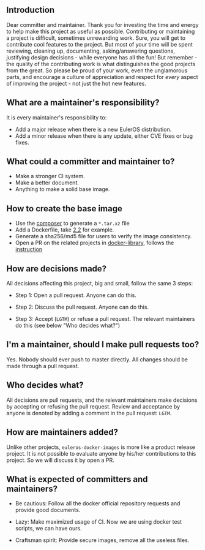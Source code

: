 ## Introduction

Dear committer and maintainer. Thank you for investing the time and energy to help
make this project as useful as possible. Contributing or maintaining a project is difficult,
sometimes unrewarding work.  Sure, you will get to contribute cool
features to the project. But most of your time will be spent reviewing,
cleaning up, documenting, asking/answering questions, justifying design
decisions - while everyone has all the fun! But remember - the quality
of the contributing work is what distinguishes the good projects from the
great.  So please be proud of your work, even the unglamorous parts,
and encourage a culture of appreciation and respect for *every* aspect
of improving the project - not just the hot new features.

## What are a maintainer's responsibility?

It is every maintainer's responsibility to:

* Add a major release when there is a new EulerOS distribution.
* Add a minor release when there is any update, either CVE fixes or bug fixes.

## What could a committer and maintainer to?

* Make a stronger CI system.
* Make a better document.
* Anything to make a solid base image.

## How to create the base image

* Use the [composer](https://github.com/isula/isula-composer) to generate a `*.tar.xz` file
* Add a Dockerfile, take [2.2](2.2/Dockerfile) for example.
* Generate a sha256/md5 file for users to verify the image consistency.
* Open a PR on the related projects in [docker-library](https://github.com/docker-library),
follows the [instruction](https://docs.docker.com/docker-hub/official_repos/)


## How are decisions made?

All decisions affecting this project, big and small, follow the same 3 steps:

* Step 1: Open a pull request. Anyone can do this.

* Step 2: Discuss the pull request. Anyone can do this.

* Step 3: Accept (`LGTM`) or refuse a pull request. The relevant maintainers do 
this (see below "Who decides what?")

## I'm a maintainer, should I make pull requests too?

Yes. Nobody should ever push to master directly. All changes should be
made through a pull request.

## Who decides what?

All decisions are pull requests, and the relevant maintainers make
decisions by accepting or refusing the pull request. Review and acceptance
by anyone is denoted by adding a comment in the pull request: `LGTM`.

## How are maintainers added?

Unlike other projects, `euleros-docker-images` is more like a product release project.
It is not possible to evaluate anyone by his/her contributions to this project.
So we will discuss it by open a PR.

## What is expected of committers and maintainers?

* Be cautious: Follow all the docker official repository requests and 
provide good documents.

* Lazy: Make maximized usage of CI. Now we are using docker test scripts, we can have ours.

* Craftsman spirit: Provide secure images, remove all the useless files.



